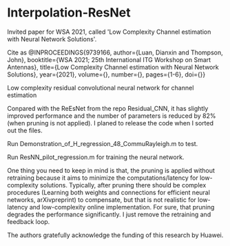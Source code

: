 # Interpolation-ResNet
Invited paper for WSA 2021, called 'Low Complexity Channel estimation with Neural Network Solutions'. 

Cite as 
        @INPROCEEDINGS{9739166,
        author={Luan, Dianxin and Thompson, John},
        booktitle={WSA 2021; 25th International ITG Workshop on Smart Antennas}, 
        title={Low Complexity Channel estimation with Neural Network Solutions}, 
        year={2021},
        volume={},
        number={},
        pages={1-6},
        doi={}}

Low complexity residual convolutional neural network for channel estimation

Conpared with the ReEsNet from the repo Residual_CNN, it has slightly improved performance and the number of parameters is reduced by 82% (when pruning is not applied). I planed to release the code when I sorted out the files. 

Run Demonstration_of_H_regression_48_CommuRayleigh.m to test. 

Run ResNN_pilot_regression.m for training the neural network. 

One thing you need to keep in mind is that, the pruning is applied without retraining because it aims to minimize the computations/latency for low-complexity solutions. Typically, after pruning there should be complex procedures (Learning both weights and connections for efficient neural networks, arXivpreprint) to compensate, but that is not realistic for low-latency and low-complexity online implementation. For sure, that pruning degrades the performance significantly. I just remove the retraining and feedback loop.

The authors gratefully acknowledge the funding of this research by Huawei.
